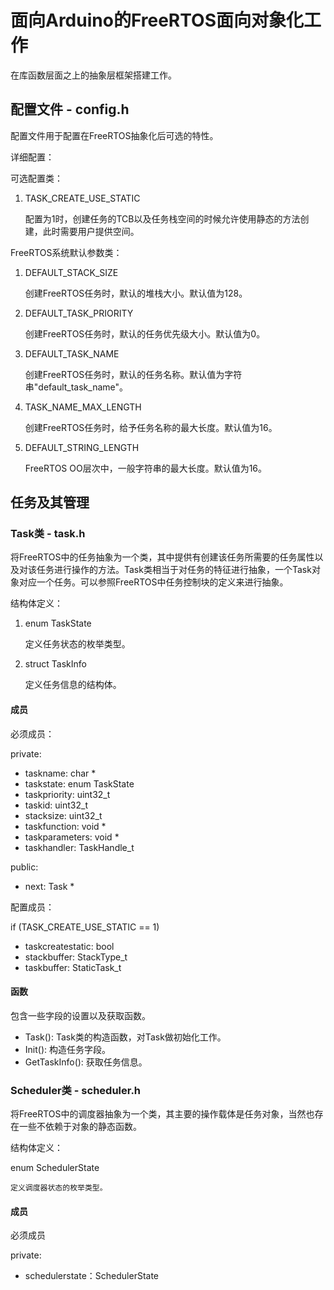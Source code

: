 # 面向Arduino的FreeRTOS面向对象化工作

在库函数层面之上的抽象层框架搭建工作。

## 配置文件 - config.h

配置文件用于配置在FreeRTOS抽象化后可选的特性。

详细配置：

可选配置类：

1. TASK_CREATE_USE_STATIC

    配置为1时，创建任务的TCB以及任务栈空间的时候允许使用静态的方法创建，此时需要用户提供空间。

FreeRTOS系统默认参数类：

1. DEFAULT_STACK_SIZE

    创建FreeRTOS任务时，默认的堆栈大小。默认值为128。

2. DEFAULT_TASK_PRIORITY

    创建FreeRTOS任务时，默认的任务优先级大小。默认值为0。

3. DEFAULT_TASK_NAME

    创建FreeRTOS任务时，默认的任务名称。默认值为字符串"default_task_name"。

4. TASK_NAME_MAX_LENGTH

    创建FreeRTOS任务时，给予任务名称的最大长度。默认值为16。

5. DEFAULT_STRING_LENGTH

    FreeRTOS OO层次中，一般字符串的最大长度。默认值为16。

## 任务及其管理

### Task类 - task.h

将FreeRTOS中的任务抽象为一个类，其中提供有创建该任务所需要的任务属性以及对该任务进行操作的方法。Task类相当于对任务的特征进行抽象，一个Task对象对应一个任务。可以参照FreeRTOS中任务控制块的定义来进行抽象。

结构体定义：

1. enum TaskState

    定义任务状态的枚举类型。

2. struct TaskInfo

    定义任务信息的结构体。


#### 成员

必须成员：

private: 
- taskname: char *
- taskstate: enum TaskState
- taskpriority: uint32_t
- taskid: uint32_t
- stacksize: uint32_t
- taskfunction: void *
- taskparameters: void *
- taskhandler: TaskHandle_t

public:
- next: Task *

配置成员：

if (TASK_CREATE_USE_STATIC == 1)

- taskcreatestatic: bool
- stackbuffer: StackType_t
- taskbuffer: StaticTask_t

#### 函数

包含一些字段的设置以及获取函数。
- Task(): Task类的构造函数，对Task做初始化工作。
- Init(): 构造任务字段。
- GetTaskInfo(): 获取任务信息。

### Scheduler类 - scheduler.h

将FreeRTOS中的调度器抽象为一个类，其主要的操作载体是任务对象，当然也存在一些不依赖于对象的静态函数。

结构体定义：

enum SchedulerState

    定义调度器状态的枚举类型。

#### 成员

必须成员

private:
- schedulerstate：SchedulerState

